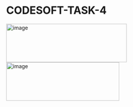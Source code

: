 # CODESOFT-TASK-4

<img width="323" height="103" alt="image" src="https://github.com/user-attachments/assets/2bac6571-5a9d-4fdf-8315-fafb6f6cfc29" />


<img width="303" height="103" alt="image" src="https://github.com/user-attachments/assets/cda4c40d-4b64-4eff-9b9d-0b27f3fb0b92" />

